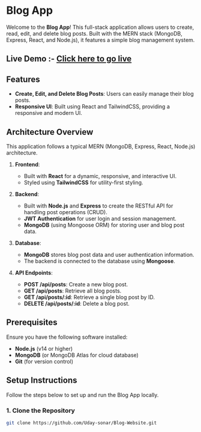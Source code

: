 # Blog App

Welcome to the **Blog App**! This full-stack application allows users to create, read, edit, and delete blog posts. Built with the MERN stack (MongoDB, Express, React, and Node.js), it features  a simple blog management system.

## Live Demo :- [Click here to go live](https://blog-budi.onrender.com/)

## Features

- **Create, Edit, and Delete Blog Posts**: Users can easily manage their blog posts.
- **Responsive UI**: Built using React and TailwindCSS, providing a responsive and modern UI.

## Architecture Overview

This application follows a typical MERN (MongoDB, Express, React, Node.js) architecture.

1. **Frontend**: 
   - Built with **React** for a dynamic, responsive, and interactive UI.
   - Styled using **TailwindCSS** for utility-first styling.
 
2. **Backend**:
   - Built with **Node.js** and **Express** to create the RESTful API for handling post operations (CRUD).
   - **JWT Authentication** for user login and session management.
   - **MongoDB** (using Mongoose ORM) for storing user and blog post data.

3. **Database**:
   - **MongoDB** stores blog post data and user authentication information.
   - The backend is connected to the database using **Mongoose**.

4. **API Endpoints**:
   - **POST /api/posts**: Create a new blog post.
   - **GET /api/posts**: Retrieve all blog posts.
   - **GET /api/posts/:id**: Retrieve a single blog post by ID.
   - **DELETE /api/posts/:id**: Delete a blog post.

## Prerequisites

Ensure you have the following software installed:

- **Node.js** (v14 or higher)
- **MongoDB** (or MongoDB Atlas for cloud database)
- **Git** (for version control)

## Setup Instructions

Follow the steps below to set up and run the Blog App locally.

### 1. Clone the Repository

```bash
git clone https://github.com/Uday-sonar/Blog-Website.git
